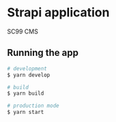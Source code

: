 # Strapi application

SC99 CMS

## Running the app

```bash
# development
$ yarn develop

# build
$ yarn build

# production mode
$ yarn start
```
